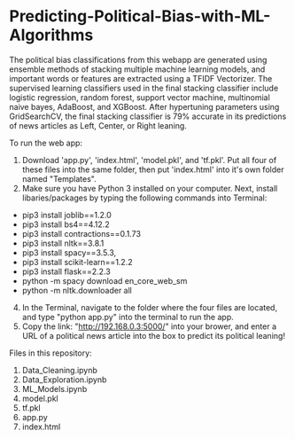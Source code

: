 # Predicting-Political-Bias-with-ML-Algorithms

The political bias classifications from this webapp are generated using ensemble methods of stacking multiple machine learning models, and important words or features are extracted using a TFIDF Vectorizer. The supervised learning classifiers used in the final stacking classifier include logistic regression, random forest, support vector machine, multinomial naive bayes, AdaBoost, and XGBoost. After hypertuning parameters using GridSearchCV, the final stacking classifier is 79% accurate in its predictions of news articles as Left, Center, or Right leaning.


To run the web app:
1. Download 'app.py', 'index.html', 'model.pkl', and 'tf.pkl'. Put all four of these files into the same folder, then put 'index.html' into it's own folder named "Templates". 
2. Make sure you have Python 3 installed on your computer. Next, install libaries/packages by typing the following commands into Terminal:
* pip3 install joblib==1.2.0
* pip3 install bs4==4.12.2
* pip3 install contractions==0.1.73
* pip3 install nltk==3.8.1
* pip3 install spacy==3.5.3,
* pip3 install scikit-learn==1.2.2
* pip3 install flask==2.2.3
* python -m spacy download en_core_web_sm
* python -m nltk.downloader all
4. In the Terminal, navigate to the folder where the four files are located, and type "python app.py" into the terminal to run the app.
5. Copy the link: "http://192.168.0.3:5000/" into your brower, and enter a URL of a political news article into the box to predict its political leaning!


Files in this repository:
1. Data_Cleaning.ipynb
2. Data_Exploration.ipynb
3. ML_Models.ipynb
4. model.pkl
5. tf.pkl
6. app.py
7. index.html

